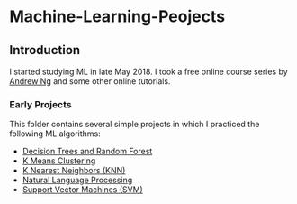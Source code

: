 # Machine-Learning-Peojects

## Introduction
I started studying ML in late May 2018. I took a free online course series by [Andrew Ng](https://www.coursera.org/learn/machine-learning/home/welcome) and some other online tutorials. 

### Early Projects
This folder contains several simple projects in which I practiced the following ML algorithms:
* [Decision Trees and Random Forest](https://github.com/sunnysakura13/Machine-Learning-Peojects/blob/master/Early%20Projects/Decision%20Trees%20and%20Random%20Forest%20Project/Decision%20Trees%20and%20Random%20Forest%20Project%20.ipynb)
* [K Means Clustering](https://github.com/sunnysakura13/Machine-Learning-Peojects/blob/master/Early%20Projects/K%20Means%20Clustering%20Project/K%20Means%20Clustering%20Project%20.ipynb)
* [K Nearest Neighbors (KNN)](https://github.com/sunnysakura13/Machine-Learning-Peojects/blob/master/Early%20Projects/K%20Nearest%20Neighbors%20Project/K%20Nearest%20Neighbors%20Project.ipynb)
* [Natural Language Processing](https://github.com/sunnysakura13/Machine-Learning-Peojects/blob/master/Early%20Projects/Natural%20Language%20Processing%20Project/NLP%20Project.ipynb)
* [Support Vector Machines (SVM)](https://github.com/sunnysakura13/Machine-Learning-Peojects/blob/master/Early%20Projects/Support%20Vector%20Machines%20Project.ipynb)

